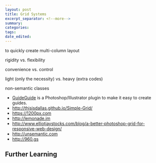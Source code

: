 ```yaml
---
layout: post	
title: Grid Systems
excerpt_separator: <!--more-->
summary: 
categories:
tags:
date_edited:
---
```



to quickly create multi-column layout

rigidity vs. flexibility

convenience vs. control

light (only the necessity) vs. heavy (extra codes)

non-semantic classes

- [GuideGuide](http://guideguide.me) is a Photoshop/Illustrator plugin to make it easy to create guides.
- http://thisisdallas.github.io/Simple-Grid/
- https://1200px.com
- http://lemonade.im
- http://www.elliotjaystocks.com/blog/a-better-photoshop-grid-for-responsive-web-design/
- http://unsemantic.com
- http://960.gs





## Further Learning
